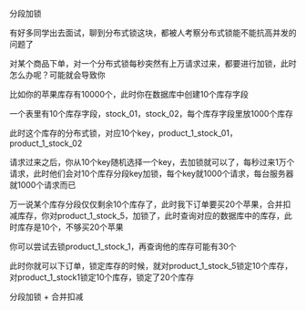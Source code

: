 
分段加锁

有好多同学出去面试，聊到分布式锁这块，都被人考察分布式锁能不能抗高并发的问题了

对某个商品下单，对一个分布式锁每秒突然有上万请求过来，都要进行加锁，此时怎么办呢？可能就会导致你



比如你的苹果库存有10000个，此时你在数据库中创建10个库存字段

一个表里有10个库存字段，stock_01，stock_02，每个库存字段里放1000个库存

此时这个库存的分布式锁，对应10个key，product_1_stock_01，product_1_stock_02

请求过来之后，你从10个key随机选择一个key，去加锁就可以了，每秒过来1万个请求，此时他们会对10个库存分段key加锁，每个key就1000个请求，每台服务器就1000个请求而已


万一说某个库存分段仅仅剩余10个库存了，此时我下订单要买20个苹果，合并扣减库存，你对product_1_stock_5，加锁了，此时查询对应的数据库中的库存，此时库存是10个，不够买20个苹果

你可以尝试去锁product_1_stock_1，再查询他的库存可能有30个

此时你就可以下订单，锁定库存的时候，就对product_1_stock_5锁定10个库存，对product_1_stock1锁定10个库存，锁定了20个库存


分段加锁 + 合并扣减

